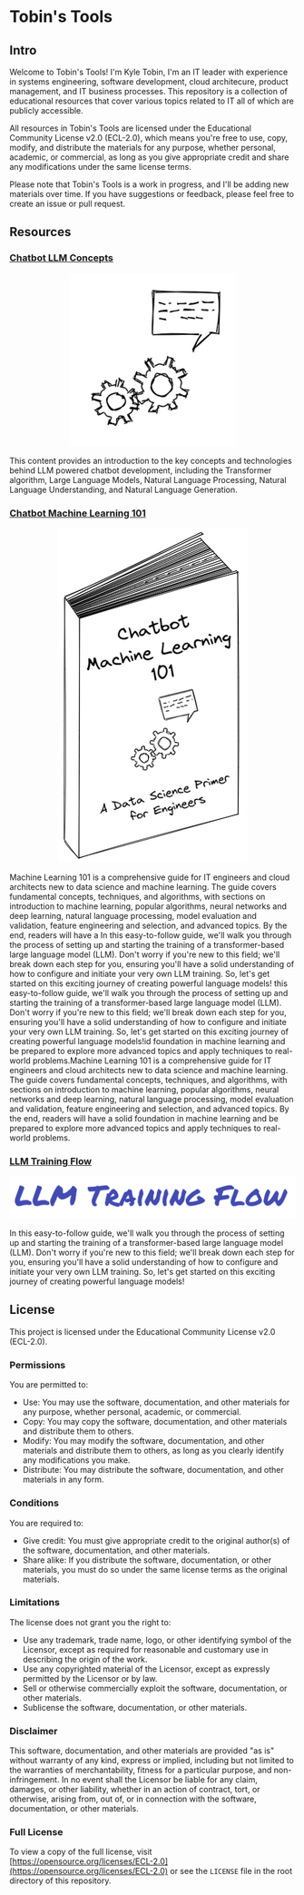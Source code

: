 # Tobin's Tools

## Intro
Welcome to Tobin's Tools! I'm Kyle Tobin, I'm an IT leader with experience in systems engineering, software development, cloud architecure, product management, and IT business processes. This repository is a collection of educational resources that cover various topics related to IT all of which are publicly accessible.

All resources in Tobin's Tools are licensed under the Educational Community License v2.0 (ECL-2.0), which means you're free to use, copy, modify, and distribute the materials for any purpose, whether personal, academic, or commercial, as long as you give appropriate credit and share any modifications under the same license terms.

Please note that Tobin's Tools is a work in progress, and I'll be adding new materials over time. If you have suggestions or feedback, please feel free to create an issue or pull request.

## Resources

### [Chatbot LLM Concepts](/docs/ai-ml/llm-concepts.md)

<p align="center">
  <img src="/img/llm-chatbot.png">
</p>

This content provides an introduction to the key concepts and technologies behind LLM powered chatbot development, including the Transformer algorithm, Large Language Models, Natural Language Processing, Natural Language Understanding, and Natural Language Generation.

### [Chatbot Machine Learning 101](docs/ai-ml/chatbot-machine-learning-101.md)

<p align="center">
  <img src="/img/chatbot-machine-learning-101.png">
</p>

Machine Learning 101 is a comprehensive guide for IT engineers and cloud architects new to data science and machine learning. The guide covers fundamental concepts, techniques, and algorithms, with sections on introduction to machine learning, popular algorithms, neural networks and deep learning, natural language processing, model evaluation and validation, feature engineering and selection, and advanced topics. By the end, readers will have a In this easy-to-follow guide, we'll walk you through the process of setting up and starting the training of a transformer-based large language model (LLM). Don't worry if you're new to this field; we'll break down each step for you, ensuring you'll have a solid understanding of how to configure and initiate your very own LLM training. So, let's get started on this exciting journey of creating powerful language models! this easy-to-follow guide, we'll walk you through the process of setting up and starting the training of a transformer-based large language model (LLM). Don't worry if you're new to this field; we'll break down each step for you, ensuring you'll have a solid understanding of how to configure and initiate your very own LLM training. So, let's get started on this exciting journey of creating powerful language models!id foundation in machine learning and be prepared to explore more advanced topics and apply techniques to real-world problems.Machine Learning 101 is a comprehensive guide for IT engineers and cloud architects new to data science and machine learning. The guide covers fundamental concepts, techniques, and algorithms, with sections on introduction to machine learning, popular algorithms, neural networks and deep learning, natural language processing, model evaluation and validation, feature engineering and selection, and advanced topics. By the end, readers will have a solid foundation in machine learning and be prepared to explore more advanced topics and apply techniques to real-world problems.

### [LLM Training Flow](docs/ai-ml/llm-training-flow.md)

<p align="center">
  <img src="/img/llm_training_flow.png">
</p>

In this easy-to-follow guide, we'll walk you through the process of setting up and starting the training of a transformer-based large language model (LLM). Don't worry if you're new to this field; we'll break down each step for you, ensuring you'll have a solid understanding of how to configure and initiate your very own LLM training. So, let's get started on this exciting journey of creating powerful language models!

## License

This project is licensed under the Educational Community License v2.0 (ECL-2.0).

### Permissions
You are permitted to:

- Use: You may use the software, documentation, and other materials for any purpose, whether personal, academic, or commercial.
- Copy: You may copy the software, documentation, and other materials and distribute them to others.
- Modify: You may modify the software, documentation, and other materials and distribute them to others, as long as you clearly identify any modifications you make.
- Distribute: You may distribute the software, documentation, and other materials in any form.

### Conditions
You are required to:

- Give credit: You must give appropriate credit to the original author(s) of the software, documentation, and other materials.
- Share alike: If you distribute the software, documentation, or other materials, you must do so under the same license terms as the original materials.

### Limitations
The license does not grant you the right to:

- Use any trademark, trade name, logo, or other identifying symbol of the Licensor, except as required for reasonable and customary use in describing the origin of the work.
- Use any copyrighted material of the Licensor, except as expressly permitted by the Licensor or by law.
- Sell or otherwise commercially exploit the software, documentation, or other materials.
- Sublicense the software, documentation, or other materials.

### Disclaimer
This software, documentation, and other materials are provided "as is" without warranty of any kind, express or implied, including but not limited to the warranties of merchantability, fitness for a particular purpose, and non-infringement. In no event shall the Licensor be liable for any claim, damages, or other liability, whether in an action of contract, tort, or otherwise, arising from, out of, or in connection with the software, documentation, or other materials.

### Full License
To view a copy of the full license, visit [https://opensource.org/licenses/ECL-2.0](https://opensource.org/licenses/ECL-2.0) or see the `LICENSE` file in the root directory of this repository.
